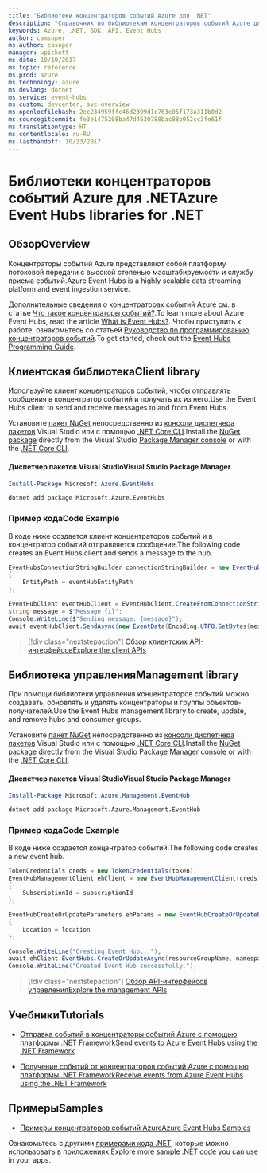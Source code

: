 ```yaml
---
title: "Библиотеки концентраторов событий Azure для .NET"
description: "Справочник по библиотекам концентраторов событий Azure для .NET"
keywords: Azure, .NET, SDK, API, Event Hubs
author: camsoper
ms.author: casoper
manager: wpickett
ms.date: 10/19/2017
ms.topic: reference
ms.prod: azure
ms.technology: azure
ms.devlang: dotnet
ms.service: event-hubs
ms.custom: devcenter, svc-overview
ms.openlocfilehash: 2ec234959ffc46d2399d1c763e05f173a311b0d2
ms.sourcegitcommit: fe3e1475208ba47d4630788bac88b952cc3fe61f
ms.translationtype: HT
ms.contentlocale: ru-RU
ms.lasthandoff: 10/23/2017
---
```

# <a name="azure-event-hubs-libraries-for-net"></a><span data-ttu-id="5cc0d-104">Библиотеки концентраторов событий Azure для .NET</span><span class="sxs-lookup"><span data-stu-id="5cc0d-104">Azure Event Hubs libraries for .NET</span></span>

## <a name="overview"></a><span data-ttu-id="5cc0d-105">Обзор</span><span class="sxs-lookup"><span data-stu-id="5cc0d-105">Overview</span></span>

<span data-ttu-id="5cc0d-106">Концентраторы событий Azure представляют собой платформу потоковой передачи с высокой степенью масштабируемости и службу приема событий.</span><span class="sxs-lookup"><span data-stu-id="5cc0d-106">Azure Event Hubs is a highly scalable data streaming platform and event ingestion service.</span></span>

<span data-ttu-id="5cc0d-107">Дополнительные сведения о концентраторах событий Azure см. в статье [Что такое концентраторы событий?](/azure/event-hubs/event-hubs-what-is-event-hubs).</span><span class="sxs-lookup"><span data-stu-id="5cc0d-107">To learn more about Azure Event Hubs, read the article [What is Event Hubs?](/azure/event-hubs/event-hubs-what-is-event-hubs).</span></span>  <span data-ttu-id="5cc0d-108">Чтобы приступить к работе, ознакомьтесь со статьей [Руководство по программированию концентраторов событий](/azure/event-hubs/event-hubs-programming-guide).</span><span class="sxs-lookup"><span data-stu-id="5cc0d-108">To get started, check out the [Event Hubs Programming Guide](/azure/event-hubs/event-hubs-programming-guide).</span></span>

## <a name="client-library"></a><span data-ttu-id="5cc0d-109">Клиентская библиотека</span><span class="sxs-lookup"><span data-stu-id="5cc0d-109">Client library</span></span>

<span data-ttu-id="5cc0d-110">Используйте клиент концентраторов событий, чтобы отправлять сообщения в концентратор событий и получать их из него.</span><span class="sxs-lookup"><span data-stu-id="5cc0d-110">Use the Event Hubs client to send and receive messages to and from Event Hubs.</span></span>

<span data-ttu-id="5cc0d-111">Установите [пакет NuGet](https://www.nuget.org/packages/Microsoft.Azure.EventHubs) непосредственно из [консоли диспетчера пакетов][PackageManager] Visual Studio или с помощью [.NET Core CLI][DotNetCLI].</span><span class="sxs-lookup"><span data-stu-id="5cc0d-111">Install the [NuGet package](https://www.nuget.org/packages/Microsoft.Azure.EventHubs) directly from the Visual Studio [Package Manager console][PackageManager] or with the [.NET Core CLI][DotNetCLI].</span></span>

#### <a name="visual-studio-package-manager"></a><span data-ttu-id="5cc0d-112">Диспетчер пакетов Visual Studio</span><span class="sxs-lookup"><span data-stu-id="5cc0d-112">Visual Studio Package Manager</span></span>

```powershell
Install-Package Microsoft.Azure.EventHubs
```

```bash
dotnet add package Microsoft.Azure.EventHubs
```

### <a name="code-example"></a><span data-ttu-id="5cc0d-113">Пример кода</span><span class="sxs-lookup"><span data-stu-id="5cc0d-113">Code Example</span></span>

<span data-ttu-id="5cc0d-114">В коде ниже создается клиент концентраторов событий и в концентратор событий отправляется сообщение.</span><span class="sxs-lookup"><span data-stu-id="5cc0d-114">The following code creates an Event Hubs client and sends a message to the hub.</span></span>

```csharp
EventHubsConnectionStringBuilder connectionStringBuilder = new EventHubsConnectionStringBuilder(eventHubConnectionString)
{
    EntityPath = eventHubEntityPath
};

EventHubClient eventHubClient = EventHubClient.CreateFromConnectionString(connectionStringBuilder.ToString());
string message = $"Message {i}";
Console.WriteLine($"Sending message: {message}");
await eventHubClient.SendAsync(new EventData(Encoding.UTF8.GetBytes(message)));
```

> [!div class="nextstepaction"]
> [<span data-ttu-id="5cc0d-115">Обзор клиентских API-интерфейсов</span><span class="sxs-lookup"><span data-stu-id="5cc0d-115">Explore the client APIs</span></span>](/dotnet/api/overview/azure/eventhub/client)

## <a name="management-library"></a><span data-ttu-id="5cc0d-116">Библиотека управления</span><span class="sxs-lookup"><span data-stu-id="5cc0d-116">Management library</span></span>

<span data-ttu-id="5cc0d-117">При помощи библиотеки управления концентраторов событий можно создавать, обновлять и удалять концентраторы и группы объектов-получателей.</span><span class="sxs-lookup"><span data-stu-id="5cc0d-117">Use the Event Hubs management library to create, update, and remove hubs and consumer groups.</span></span>

<span data-ttu-id="5cc0d-118">Установите [пакет NuGet](https://www.nuget.org/packages/Microsoft.Azure.Management.EventHub) непосредственно из [консоли диспетчера пакетов][PackageManager] Visual Studio или с помощью [.NET Core CLI][DotNetCLI].</span><span class="sxs-lookup"><span data-stu-id="5cc0d-118">Install the [NuGet package](https://www.nuget.org/packages/Microsoft.Azure.Management.EventHub) directly from the Visual Studio [Package Manager console][PackageManager] or with the [.NET Core CLI][DotNetCLI].</span></span>

#### <a name="visual-studio-package-manager"></a><span data-ttu-id="5cc0d-119">Диспетчер пакетов Visual Studio</span><span class="sxs-lookup"><span data-stu-id="5cc0d-119">Visual Studio Package Manager</span></span>

```powershell
Install-Package Microsoft.Azure.Management.EventHub
```

```bash
dotnet add package Microsoft.Azure.Management.EventHub
```

### <a name="code-example"></a><span data-ttu-id="5cc0d-120">Пример кода</span><span class="sxs-lookup"><span data-stu-id="5cc0d-120">Code Example</span></span>

<span data-ttu-id="5cc0d-121">В коде ниже создается концентратор событий.</span><span class="sxs-lookup"><span data-stu-id="5cc0d-121">The following code creates a new event hub.</span></span>

```csharp
TokenCredentials creds = new TokenCredentials(token);
EventHubManagementClient ehClient = new EventHubManagementClient(creds)
{
    SubscriptionId = subscriptionId
};

EventHubCreateOrUpdateParameters ehParams = new EventHubCreateOrUpdateParameters()
{
    Location = location
};

Console.WriteLine("Creating Event Hub...");
await ehClient.EventHubs.CreateOrUpdateAsync(resourceGroupName, namespaceName, EventHubName, ehParams);
Console.WriteLine("Created Event Hub successfully.");
```

> [!div class="nextstepaction"]
> [<span data-ttu-id="5cc0d-122">Обзор API-интерфейсов управления</span><span class="sxs-lookup"><span data-stu-id="5cc0d-122">Explore the management APIs</span></span>](/dotnet/api/overview/azure/eventhub/management)

## <a name="tutorials"></a><span data-ttu-id="5cc0d-123">Учебники</span><span class="sxs-lookup"><span data-stu-id="5cc0d-123">Tutorials</span></span>

* [<span data-ttu-id="5cc0d-124">Отправка событий в концентраторы событий Azure с помощью платформы .NET Framework</span><span class="sxs-lookup"><span data-stu-id="5cc0d-124">Send events to Azure Event Hubs using the .NET Framework</span></span>](/azure/event-hubs/event-hubs-dotnet-framework-getstarted-send)

* [<span data-ttu-id="5cc0d-125">Получение событий от концентраторов событий Azure с помощью платформы .NET Framework</span><span class="sxs-lookup"><span data-stu-id="5cc0d-125">Receive events from Azure Event Hubs using the .NET Framework</span></span>](/azure/event-hubs/event-hubs-dotnet-framework-getstarted-receive-eph)

## <a name="samples"></a><span data-ttu-id="5cc0d-126">Примеры</span><span class="sxs-lookup"><span data-stu-id="5cc0d-126">Samples</span></span>

* [<span data-ttu-id="5cc0d-127">Примеры концентраторов событий Azure</span><span class="sxs-lookup"><span data-stu-id="5cc0d-127">Azure Event Hubs Samples</span></span>](https://github.com/Azure/azure-event-hubs/tree/master/samples)

<span data-ttu-id="5cc0d-128">Ознакомьтесь с другими [примерами кода .NET](https://azure.microsoft.com/resources/samples/?platform=dotnet), которые можно использовать в приложениях.</span><span class="sxs-lookup"><span data-stu-id="5cc0d-128">Explore more [sample .NET code](https://azure.microsoft.com/resources/samples/?platform=dotnet) you can use in your apps.</span></span>

[PackageManager]: https://docs.microsoft.com/nuget/tools/package-manager-console
[DotNetCLI]: https://docs.microsoft.com/dotnet/core/tools/dotnet-add-package
